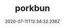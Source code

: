 ---
title:  porkbun
heading:
date: 2020-07-11T12:34:32.236Z
categories: ["code"]
tags: 
description: 
---